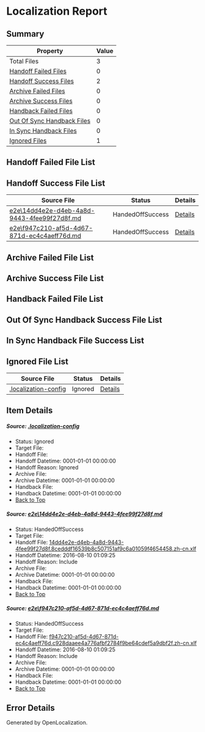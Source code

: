 # <a name='report-top'></a> Localization Report

## Summary
 Property | Value 
 -------- | ----- 
 Total Files | 3
[ Handoff Failed Files ](#handoff-failed-list)| 0
[ Handoff Success Files ](#handoff-success-list)| 2
[ Archive Failed Files ](#archive-failed-list)| 0
[ Archive Success Files ](#archive-success-list)| 0
[ Handback Failed Files ](#handback-failed-list)| 0
[ Out Of Sync Handback Files ](#outofsync-handback-success-list)| 0
[ In Sync Handback Files ](#insync-handback-success-list)| 0
[ Ignored Files ](#ignored-list)| 1

## <a name='handoff-failed-list'></a> Handoff Failed File List

## <a name='handoff-success-list'></a> Handoff Success File List
 Source File | Status | Details 
 ----------- | ------ | ------- 
 [e2e\14dd4e2e-d4eb-4a8d-9443-4fee99f27d8f.md](https://github.com/OpenLocalizationTestOrg/oltest/blob/2f39255333185f7ae6fda05090d1e44659d66345/e2e/14dd4e2e-d4eb-4a8d-9443-4fee99f27d8f.md) | HandedOffSuccess | [Details](#715ca01cbfcb8fd6c668e81141022d8fa07410e41)
 [e2e\f947c210-af5d-4d67-871d-ec4c4aeff76d.md](https://github.com/OpenLocalizationTestOrg/oltest/blob/2f39255333185f7ae6fda05090d1e44659d66345/e2e/f947c210-af5d-4d67-871d-ec4c4aeff76d.md) | HandedOffSuccess | [Details](#101413f77bbb80defd6d1adf8a96214e60c0d3532)

## <a name='archive-failed-list'></a> Archive Failed File List

## <a name='archive-success-list'></a> Archive Success File List

## <a name='handback-failed-list'></a> Handback Failed File List

## <a name='outofsync-handback-success-list'></a> Out Of Sync Handback Success File List

## <a name='insync-handback-success-list'></a> In Sync Handback File Success List

## <a name='ignored-list'></a> Ignored File List
 Source File | Status | Details 
 ----------- | ------ | ------- 
 [.localization-config](https://github.com/OpenLocalizationTestOrg/oltest/blob/2f39255333185f7ae6fda05090d1e44659d66345/.localization-config) | Ignored | [Details](#3d4f252ac210baf56311d7e97dcc2db10974dbd20)

## Item Details
##### <a name='3d4f252ac210baf56311d7e97dcc2db10974dbd20'></a> Source: [.localization-config](https://github.com/OpenLocalizationTestOrg/oltest/blob/2f39255333185f7ae6fda05090d1e44659d66345/.localization-config)
* Status: Ignored
* Target File: 
* Handoff File: 
* Handoff Datetime: 0001-01-01 00:00:00
* Handoff Reason: Ignored
* Archive File: 
* Archive Datetime: 0001-01-01 00:00:00
* Handback File: 
* Handback Datetime: 0001-01-01 00:00:00
* [Back to Top](#report-top)

##### <a name='715ca01cbfcb8fd6c668e81141022d8fa07410e41'></a> Source: [e2e\14dd4e2e-d4eb-4a8d-9443-4fee99f27d8f.md](https://github.com/OpenLocalizationTestOrg/oltest/blob/2f39255333185f7ae6fda05090d1e44659d66345/e2e/14dd4e2e-d4eb-4a8d-9443-4fee99f27d8f.md)
* Status: HandedOffSuccess
* Target File: 
* Handoff File: [14dd4e2e-d4eb-4a8d-9443-4fee99f27d8f.8cedddf16539b8c507151af9c6a01059f4654458.zh-cn.xlf](https://github.com/OpenLocalizationTestOrg/olhandoff-e2e/blob/1d0e728b39fcc34ba4d56a313025ff6b250ee807/ol-handoff/OpenLocalizationTestOrg/ol-test-zhcn/ci/ht/14dd4e2e-d4eb-4a8d-9443-4fee99f27d8f.8cedddf16539b8c507151af9c6a01059f4654458.zh-cn.xlf)
* Handoff Datetime: 2016-08-10 01:09:25
* Handoff Reason: Include
* Archive File: 
* Archive Datetime: 0001-01-01 00:00:00
* Handback File: 
* Handback Datetime: 0001-01-01 00:00:00
* [Back to Top](#report-top)

##### <a name='101413f77bbb80defd6d1adf8a96214e60c0d3532'></a> Source: [e2e\f947c210-af5d-4d67-871d-ec4c4aeff76d.md](https://github.com/OpenLocalizationTestOrg/oltest/blob/2f39255333185f7ae6fda05090d1e44659d66345/e2e/f947c210-af5d-4d67-871d-ec4c4aeff76d.md)
* Status: HandedOffSuccess
* Target File: 
* Handoff File: [f947c210-af5d-4d67-871d-ec4c4aeff76d.c928daaee4a776afbf2784f9be64cdef5a9dbf2f.zh-cn.xlf](https://github.com/OpenLocalizationTestOrg/olhandoff-e2e/blob/1d0e728b39fcc34ba4d56a313025ff6b250ee807/ol-handoff/OpenLocalizationTestOrg/ol-test-zhcn/ci/ht/f947c210-af5d-4d67-871d-ec4c4aeff76d.c928daaee4a776afbf2784f9be64cdef5a9dbf2f.zh-cn.xlf)
* Handoff Datetime: 2016-08-10 01:09:25
* Handoff Reason: Include
* Archive File: 
* Archive Datetime: 0001-01-01 00:00:00
* Handback File: 
* Handback Datetime: 0001-01-01 00:00:00
* [Back to Top](#report-top)


## Error Details

Generated by OpenLocalization.
